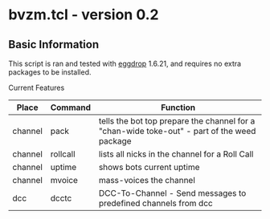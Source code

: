 # bvzm.tcl \- version 0.2

## Basic Information
This script is ran and tested with [eggdrop](http://eggheads.org) 1.6.21, and requires
no extra packages to be installed.

Current Features

Place   | Command    | Function
--------|------------|----------
channel | pack      | tells the bot top prepare the channel for a "chan-wide toke-out" - part of the weed package
channel | rollcall  | lists all nicks in the channel for a Roll Call
channel | uptime    | shows bots current uptime
channel | mvoice    | mass-voices the channel
dcc     | dcctc      | DCC-To-Channel - Send messages to predefined channels from dcc
